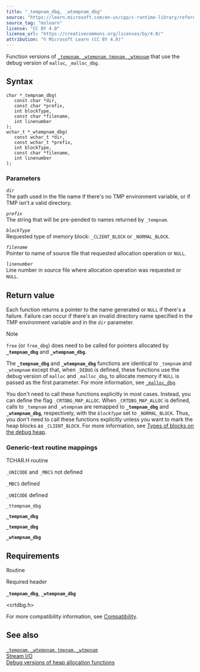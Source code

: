 ```yaml
---
title: "_tempnam_dbg, _wtempnam_dbg"
source: "https://learn.microsoft.com/en-us/cpp/c-runtime-library/reference/tempnam-dbg-wtempnam-dbg?view=msvc-170"
source_tag: "mslearn"
license: "CC BY 4.0"
license_url: "https://creativecommons.org/licenses/by/4.0/"
attribution: "© Microsoft Learn (CC BY 4.0)"
---
```

Function versions of [`_tempnam`, `_wtempnam`, `tmpnam`, `_wtmpnam`](https://learn.microsoft.com/en-us/cpp/c-runtime-library/reference/tempnam-wtempnam-tmpnam-wtmpnam?view=msvc-170) that use the debug version of `malloc`, `_malloc_dbg`.

## Syntax

```
char *_tempnam_dbg(
   const char *dir,
   const char *prefix,
   int blockType,
   const char *filename,
   int linenumber
);
wchar_t *_wtempnam_dbg(
   const wchar_t *dir,
   const wchar_t *prefix,
   int blockType,
   const char *filename,
   int linenumber
);
```

### Parameters

_`dir`_  
The path used in the file name if there's no TMP environment variable, or if TMP isn't a valid directory.

_`prefix`_  
The string that will be pre-pended to names returned by `_tempnam`.

_`blockType`_  
Requested type of memory block: `_CLIENT_BLOCK` or `_NORMAL_BLOCK`.

_`filename`_  
Pointer to name of source file that requested allocation operation or `NULL`.

_`linenumber`_  
Line number in source file where allocation operation was requested or `NULL`.

## Return value

Each function returns a pointer to the name generated or `NULL` if there's a failure. Failure can occur if there's an invalid directory name specified in the TMP environment variable and in the _`dir`_ parameter.

Note

`free` (or `free_dbg`) does need to be called for pointers allocated by **`_tempnam_dbg`** and **`_wtempnam_dbg`**.

The **`_tempnam_dbg`** and **`_wtempnam_dbg`** functions are identical to `_tempnam` and `_wtempnam` except that, when `_DEBUG` is defined, these functions use the debug version of `malloc` and `_malloc_dbg`, to allocate memory if `NULL` is passed as the first parameter. For more information, see [`_malloc_dbg`](https://learn.microsoft.com/en-us/cpp/c-runtime-library/reference/malloc-dbg?view=msvc-170).

You don't need to call these functions explicitly in most cases. Instead, you can define the flag `_CRTDBG_MAP_ALLOC`. When `_CRTDBG_MAP_ALLOC` is defined, calls to `_tempnam` and `_wtempnam` are remapped to **`_tempnam_dbg`** and **`_wtempnam_dbg`**, respectively, with the _`blockType`_ set to `_NORMAL_BLOCK`. Thus, you don't need to call these functions explicitly unless you want to mark the heap blocks as `_CLIENT_BLOCK`. For more information, see [Types of blocks on the debug heap](https://learn.microsoft.com/en-us/cpp/c-runtime-library/crt-debug-heap-details?view=msvc-170#types-of-blocks-on-the-debug-heap).

### Generic-text routine mappings

TCHAR.H routine

`_UNICODE` and `_MBCS` not defined

`_MBCS` defined

`_UNICODE` defined

`_ttempnam_dbg`

**`_tempnam_dbg`**

**`_tempnam_dbg`**

**`_wtempnam_dbg`**

## Requirements

Routine

Required header

**`_tempnam_dbg`**, **`_wtempnam_dbg`**

<crtdbg.h>

For more compatibility information, see [Compatibility](https://learn.microsoft.com/en-us/cpp/c-runtime-library/compatibility?view=msvc-170).

## See also

[`_tempnam`, `_wtempnam`, `tmpnam`, `_wtmpnam`](https://learn.microsoft.com/en-us/cpp/c-runtime-library/reference/tempnam-wtempnam-tmpnam-wtmpnam?view=msvc-170)  
[Stream I/O](https://learn.microsoft.com/en-us/cpp/c-runtime-library/stream-i-o?view=msvc-170)  
[Debug versions of heap allocation functions](https://learn.microsoft.com/en-us/cpp/c-runtime-library/debug-versions-of-heap-allocation-functions?view=msvc-170)